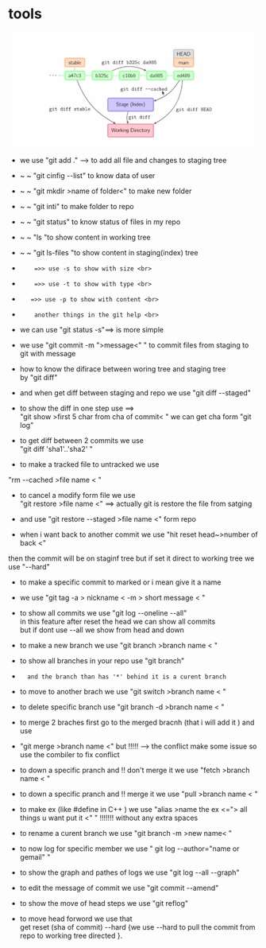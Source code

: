 # tools 


![alt text](image.png)

* we use "git add ." --> to add all file and changes to staging tree <br> 
* ~   ~  "git cinfig --list" to know data of user <br>
* ~   ~  "git mkdir >name of folder<" to make new folder <br>
* ~   ~  "git inti" to make folder to repo<br>
* ~   ~  "git status" to know status of files in my repo<br>
* ~   ~  "ls "to show content in working tree   <br>
* ~   ~  "git ls-files "to show content in staging(index) tree   <br>
*         =>> use -s to show with size <br>
*         =>> use -t to show with type <br>
*        =>> use -p to show with content <br>
*         another things in the git help <br>

* we can use "git status -s"==> is more simple<br>
* we use "git commit -m ">message<" " to commit files from staging to git with message <br>

* how to know the difirace between woring tree and staging tree  <br>
by "git diff"<br>

* and when get diff between staging and repo
we use "git diff --staged"

* to show the diff in one step use ==> <br>
"git show >first 5 char from cha of commit< " we can get cha form "git log" <br>

* to get diff between 2 commits we use <br>
"git diff 'sha1'..'sha2' "<br>

* to make a tracked file to untracked we use  <br>

"rm --cached >file name < "<br>

* to cancel a modify form file we use <br>
"git restore >file name <" ==> actually git is restore the file from satging<br>

* and use "git restore --staged >file name <" form repo <br>

* when i want back to another commit we use "hit reset head~>number of back <"<br>

then the commit will be on staginf tree but if set it direct to working tree 
we use  "--hard" 

* to make a specific commit to marked or i mean give it a name <br>

* we use "git tag -a > nickname < -m > short message < "<br>

* to show all commits we use "git log --oneline --all"
    <br> in this feature after reset the head we can show all commits 
     <br> but if dont use --all we show from head and down

 * to make a new branch we use "git branch >branch name < "
 * to show all branches in your repo use "git branch"
 *       and the branch than has '*' behind it is a curent branch 
 
 * to move to another brach we use "git switch >branch name < "
 * to delete specific branch use "git branch -d >branch name < "
 * to merge 2 braches first go to the merged bracnh (that i will add it ) and use 
 *   "git merge >branch name <" but !!!!!  -->  the conflict make some issue so use the       combiler to fix conflict <br>

 
 * to down a specific pranch and !! don't merge it we use "fetch >branch name < "
 * to down a specific pranch and !!  merge it we use "pull >branch name < "

 * to make ex (like #define in C++ ) we use "alias >name the ex <="> all things u want put it <"  "       !!!!!!! without any extra spaces 

* to rename a curent branch we use "git branch -m >new name< " 
  
* to now log for specific member  we use " git log --author="name or gemail" "

* to show the graph and pathes of logs we use "git log --all --graph"

* to edit the message of commit we use "git commit --amend"

* to show the move of head steps we use "git reflog"

* to move head forword we use that <br>
get reset (sha of commit) --hard {we use --hard to pull the commit from repo to working tree directed }.